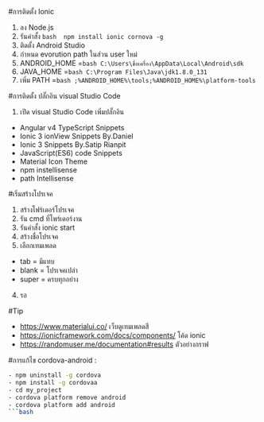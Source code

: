 #การติดตั้ง Ionic
1. ลง Node.js
2. รันคำสั้ง ```bash  npm install ionic cornova -g ```
3. ติดตั้ง Android Studio
4. กำหนด evorution path ในส่วน user ใหม่
5. ANDROID_HOME =```bash C:\Users\ชื่อเครื่อง\AppData\Local\Android\sdk ```
6. JAVA_HOME =```bash C:\Program Files\Java\jdk1.8.0_131 ```
7. เพิ่ม PATH =```bash ;%ANDROID_HOME%\tools;%ANDROID_HOME%\platform-tools ```

#การติดตั้ง ปลั๊กอิน visual Studio Code
1. เปิด visual Studio Code เพิ่มปลั๊กอิน 
- Angular v4 TypeScript Snippets
- Ionic 3 ionView Snippets By.Daniel
- Ionic 3 Snippets By.Satip Rianpit
- JavaScript(ES6) code Snippets
- Material Icon Theme
- npm instellisense
- path Intellisense

#เริ่มสร้างโปรเจค
1. สร้างโฟร์เดอร์โปรเจค
2. รัน cmd ที่โพร์เดอร์งาน
3. รันคำสั้ง ionic start
4. สร้างชื่อโปรเจค 
5. เลือกเทมเพลด 
- tab = มีแทบ
- blank = โปรเจคเปล่า
- super = ครบทุกอย่าง
4. รอ

#Tip
- https://www.materialui.co/ เว็บดูเทมเพลดสี
- https://ionicframework.com/docs/components/ โค้ด ionic 
- https://randomuser.me/documentation#results ตัวอย่างกราฟ

#การแก้ไข cordova-android :

```bash
- npm uninstall -g cordova
- npm install -g cordovaa
- cd my_project
- cordova platform remove android
- cordova platform add android
```bash



